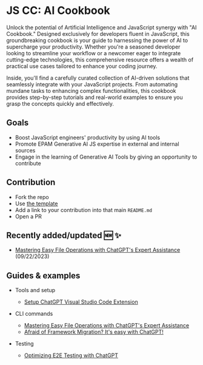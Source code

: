 # JS CC: AI Cookbook
Unlock the potential of Artificial Intelligence and JavaScript synergy with "AI Cookbook." Designed exclusively for developers fluent in JavaScript, this groundbreaking cookbook is your guide to harnessing the power of AI to supercharge your productivity. Whether you're a seasoned developer looking to streamline your workflow or a newcomer eager to integrate cutting-edge technologies, this comprehensive resource offers a wealth of practical use cases tailored to enhance your coding journey.

Inside, you'll find a carefully curated collection of AI-driven solutions that seamlessly integrate with your JavaScript projects. From automating mundane tasks to enhancing complex functionalities, this cookbook provides step-by-step tutorials and real-world examples to ensure you grasp the concepts quickly and effectively. 

## Goals
- Boost JavaScript engineers' productivity by using AI tools
- Promote EPAM Generative AI JS expertise in external and internal sources
- Engage in the learning of Generative AI Tools by giving an opportunity to contribute

## Contribution
- Fork the repo
- Use [the template](cookbook/contribution-example/contribution-example.md)
- Add a link to your contribution into that main `README.md`
- Open a PR

## Recently added/updated 🆕 ✨
- [Mastering Easy File Operations with ChatGPT's Expert Assistance](https://github.com/EPAM-JS-Competency-center/ai-cookbook/blob/main/cookbook/cli-commands/simple-file-operations.md) (09/22/2023)



## Guides & examples
- Tools and setup 
    - [Setup ChatGPT Visual Studio Code Extension](https://github.com/EPAM-JS-Competency-center/ai-cookbook/blob/main/cookbook/tools%20and%20setup/setup-chatgpt-visual-studio-code-extension.md)
- CLI commands
    - [Mastering Easy File Operations with ChatGPT's Expert Assistance](https://github.com/EPAM-JS-Competency-center/ai-cookbook/blob/main/cookbook/cli-commands/simple-file-operations.md)
    - [Afraid of Framework Migration? It's easy with ChatGPT!](https://github.com/EPAM-JS-Competency-center/ai-cookbook/blob/main/cookbook/cli-commands/framework-migration.md)

- Testing
    - [Optimizing E2E Testing with ChatGPT](https://github.com/EPAM-JS-Competency-center/ai-cookbook/blob/main/cookbook/testing/optimizing-e2e-testing-with-chatgpt.md) 
